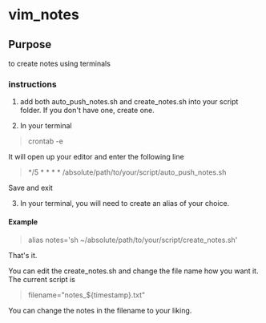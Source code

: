 # vim_notes
## Purpose
to create notes using terminals

### instructions

1. add both auto_push_notes.sh and create_notes.sh into your script folder. If you don't have one, create one.

2. In your terminal

> crontab -e

It will open up your editor and enter the following line

> */5 * * * * /absolute/path/to/your/script/auto_push_notes.sh

Save and exit

3. In your terminal, you will need to create an alias of your choice. 

#### Example

> alias notes='sh ~/absolute/path/to/your/script/create_notes.sh'

That's it.

You can edit the create_notes.sh and change the file name how you want it.
The current script is 

> filename="notes_${timestamp}.txt"

You can change the notes in the filename  to your liking.
